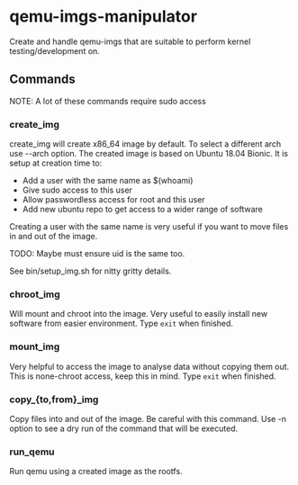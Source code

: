 # qemu-imgs-manipulator
Create and handle qemu-imgs that are suitable to perform kernel testing/development on.

## Commands
NOTE: A lot of these commands require sudo access

### create_img
create_img will create x86_64 image by default. To select a different arch use --arch option.
The created image is based on Ubuntu 18.04 Bionic. It is setup at creation time to:

- Add a user with the same name as $(whoami)
- Give sudo access to this user
- Allow passwordless access for root and this user
- Add new ubuntu repo to get access to a wider range of software

Creating a user with the same name is very useful if you want to move files in and out of the image.

TODO: Maybe must ensure uid is the same too.

See bin/setup_img.sh for nitty gritty details.

### chroot_img
Will mount and chroot into the image. Very useful to easily install new software from easier environment.
Type `exit` when finished.

### mount_img
Very helpful to access the image to analyse data without copying them out. This is none-chroot access, keep this in mind.
Type `exit` when finished.

### copy_{to,from}_img
Copy files into and out of the image. Be careful with this command. Use -n option to see a dry run of the command that will be executed.

### run_qemu
Run qemu using a created image as the rootfs.
